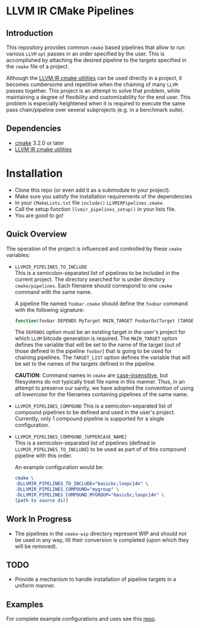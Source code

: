 # LLVM IR CMake Pipelines

## Introduction

This repository provides common `cmake` based pipelines that allow to run various `LLVM` `opt` passes in an order
specified by the user. This is accomplished by attaching the desired pipeline to the targets specified in the `cmake`
file of a project.

Although the [LLVM IR cmake utilities][2] can be used directly in a project, it becomes cumbersome and repetitive when
the chaining of many `LLVM` passes together. This project is an attempt to solve that problem, while maintaining a
degree of flexibility and customizability for the end user. This problem is especially heightened when it is required to
execute the same pass chain/pipeline over several subprojects (e.g. in a benchmark suite).

## Dependencies

-   [cmake][1] 3.2.0 or later
-   [LLVM IR cmake utilities][2]

# Installation

-   Clone this repo (or even add it as a submodule to your project).
-   Make sure you satisfy the installation requirements of the dependencies
-   In your `CMakeLists.txt` file `include()` `LLVMIRPipelines.cmake`.
-   Call the setup function `llvmir_pipelines_setup()` in your lists file.
-   You are good to go!

## Quick Overview

The operation of the project is influenced and controlled by these `cmake` variables:

-   `LLVMIR_PIPELINES_TO_INCLUDE`  
    This is a semicolon-separated list of pipelines to be included in the current project. The directory searched for is
    under directory `cmake/pipelines`. Each filename should correspond to one `cmake` command with the same name.  

    A pipeline file named `foobar.cmake` should define the `foobar` command with the following signature:

    ```cmake
    function(foobar DEPENDS MyTarget MAIN_TARGET FoobarOutTarget [TARGET_LIST FoobarOutTargetList] [ALL])
    ```

    The `DEPENDS` option must be an existing target in the user's project for which `LLVM` bitcode generation is
    required. The `MAIN_TARGET` option defines the variable that will be set to the name of the target (out of those
    defined in the pipeline `foobar`) that is going to be used for chaining pipelines. The `TARGET_LIST` option defines
    the variable that will be set to the names of the targets defined in the pipeline.

    **CAUTION**: Command names in `cmake` are [case-insensitive][4], but filesystems do not typically treat file name in
    this manner. Thus, in an attempt to preserve our sanity, we have adopted the convention of using _all lowercase_ for
    the filenames containing pipelines of the same name.

-   `LLVMIR_PIPELINES_COMPOUND`
    This is a semicolon-separated list of compound pipelines to be defined and used in the user's project. Currently,
    only 1 compound pipeline is supported for a single configuration.

-   `LLVMIR_PIPELINES_COMPOUND_[UPPERCASE_NAME]`  
    This is a semicolon-separated list of pipelines (defined in `LLVMIR_PIPELINES_TO_INCLUDE`) to be used as part of of
    this compound pipeline with this order.

    An example configuration would be:

    ```cmake
    cmake \
    -DLLVMIR_PIPELINES_TO_INCLUDE="basicbc;loopc14n" \
    -DLLVMIR_PIPELINES_COMPOUND="mygroup" \
    -DLLVMIR_PIPELINES_COMPOUND_MYGROUP="basicbc;loopc14n" \
    [path to source dir]
    ```

## Work In Progress

-   The pipelines in the `cmake-wip` directory represent WIP and should not be used in any way, till their conversion is
     completed (upon which they will be removed).

## TODO

-   Provide a mechanism to handle installation of pipeline targets in a uniform manner.

## Examples

For complete example configurations and uses see this [repo][3].

[1]: https://cmake.org

[2]: https://github.com/compor/llvm-ir-cmake-utils

[3]: https://github.com/compor/llvm-ir-cmake-pipelines-examples

[4]: https://cmake.org/cmake/help/latest/manual/cmake-language.7.html#syntax
